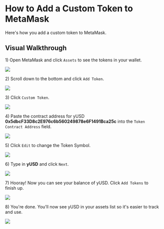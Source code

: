 # How to Add a Custom Token to MetaMask

Here's how you add a custom token to MetaMask.

## Visual Walkthrough

1\) Open MetaMask and click `Assets` to see the tokens in your wallet.

![](https://i.imgur.com/N34iMar.png)

2\) Scroll down to the bottom and click `Add Token`.

![](https://i.imgur.com/hRd2MD7.png)

3\) Click `Custom Token`.

![](https://i.imgur.com/rGbV1eT.png)

4\) Paste the contract address for yUSD **0x5dbcF33D8c2E976c6b560249878e6F1491Bca25c** into the `Token Contract Address` field.

![](https://i.imgur.com/6H2JhRN.png)

5\) Click `Edit` to change the Token Symbol.

![](https://i.imgur.com/E12XN8x.png)

6\) Type in **yUSD** and click `Next`.

![](https://i.imgur.com/kNkrqj3.png)

7\) Hooray! Now you can see your balance of yUSD. Click `Add Tokens` to finish up.

![](https://i.imgur.com/gkt6KME.png)

8\) You're done. You'll now see yUSD in your assets list so it's easier to track and use.

![](https://i.imgur.com/ZgtftOw.png)
